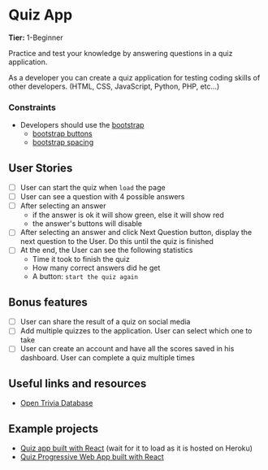 # Quiz App

**Tier:** 1-Beginner

Practice and test your knowledge by answering questions in a quiz application.

As a developer you can create a quiz application for testing coding skills of other developers. (HTML, CSS, JavaScript, Python, PHP, etc...)


### Constraints

-   Developers should use the [bootstrap](https://getbootstrap.com/docs/4.0/getting-started/introduction/)
    -   [bootstrap buttons](https://getbootstrap.com/docs/4.0/components/buttons/)
    -   [bootstrap spacing](https://getbootstrap.com/docs/4.0/utilities/spacing/)

## User Stories

-   [ ] User can start the quiz when `load` the page
-   [ ] User can see a question with 4 possible answers
-   [ ] After selecting an answer
    -   if the answer is ok it will show green, else it will show red
    -   the answer's buttons will disable
-   [ ] After selecting an answer and click Next Question button, display the next question to the User. Do this until the quiz is finished
-   [ ] At the end, the User can see the following statistics
    -   Time it took to finish the quiz
    -   How many correct answers did he get
    -   A button: `start the quiz again`

## Bonus features

-   [ ] User can share the result of a quiz on social media
-   [ ] Add multiple quizzes to the application. User can select which one to take
-   [ ] User can create an account and have all the scores saved in his dashboard. User can complete a quiz multiple times

## Useful links and resources

-   [Open Trivia Database](https://opentdb.com/api_config.php)

## Example projects

-   [Quiz app built with React](http://tranquil-beyond-43849.herokuapp.com/) (wait for it to load as it is hosted on Heroku)
-   [Quiz Progressive Web App built with React](https://github.com/SafdarJamal/quiz-app)
